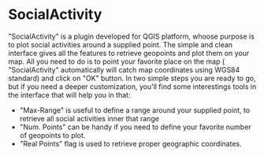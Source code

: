 # SocialActivity
"SocialActivity" is a plugin developed for QGIS platform, whoose purpose is to plot social activities around a supplied point.
The simple and clean interface gives all the features to retrieve geopoints and plot them on your map. 
All you need to do is to point your favorite place on the map ( "SocialActivity" automatically will catch map coordinates using WGS84 standard) and click on "OK" button.
In two simple steps you are ready to go, but if you need a deeper customization, you'll find some interestings tools in the interface that will help you in that:
- "Max-Range" is useful to define a range around your supplied point, to retrieve all social activities inner that range
- "Num. Points" can be handy if you need to define your favorite number of geopoints to plot.
- "Real Points" flag is used to retrieve proper geographic coordinates.
